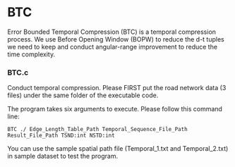 BTC
====
Error Bounded Temporal Compression (BTC) is a temporal compression process. We use Before Opening Window (BOPW) to reduce the d-t tuples we need to keep and conduct angular-range improvement to reduce the time complexity.

### BTC.c
Conduct temporal compression. Please FIRST put the road network data (3 files) under the same folder of the executable code.

The program takes six arguments to execute. Please follow this command line:

	BTC ./ Edge_Length_Table_Path Temporal_Sequence_File_Path Result_File_Path TSND:int NSTD:int

You can use the sample spatial path file (Temporal_1.txt and Temporal_2.txt) in sample dataset to test the program.